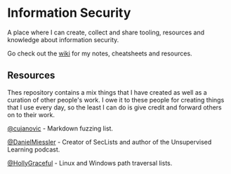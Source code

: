 # Information Security

A place where I can create, collect and share tooling, resources and knowledge about information security.

Go check out the [wiki](https://github.com/JakobRPennington/InformationSecurity/wiki) for my notes, cheatsheets and resources.

## Resources

Thes repository contains a mix things that I have created as well as a curation of other people's work. I owe it to these people for creating things that I use every day, so the least I can do is give credit and forward others on to their work.

[@cujanovic](https://twitter.com/cujanovic) - Markdown fuzzing list.

[@DanielMiessler](https://twitter.com/DanielMiessler) - Creator of SecLists and author of the Unsupervised Learning podcast.

[@HollyGraceful](https://twitter.com/HollyGraceful) - Linux and Windows path traversal lists.